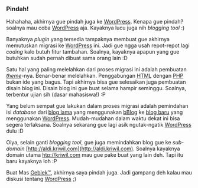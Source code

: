 ### Pindah!

[WordPress]: http://wordpress.org

Hahahaha, akhirnya gue pindah juga ke [WordPress][]. Kenapa gue pindah? soalnya mau coba 
[WordPress][] aja. Kayaknya lucu juga nih *blogging tool* :)

Banyaknya *plugin* yang tersedia tampaknya membuat gue akhirnya memutuskan migrasi ke 
[WordPress][] ini. Jadi gue ngga usah repot-repot lagi *coding* kalo butuh
fitur tambahan. Soalnya, kayaknya apapun yang gue butuhkan sudah pernah dibuat
sama orang lain :D


Satu hal yang paling melelahkan dari proses migrasi ini adalah pembuatan
[*theme*](http://codex.wordpress.org/Theme_Development)-nya.
Benar-benar melelahkan. Penggabungan
<abbr title="Hyper Text Markup Language">HTML</abbr> dengan [PHP](http://php.net) 
bukan ide yang bagus. Tapi akhirnya bisa gue selesaikan juga pembuatan disain
blog ini. Disain blog ini gue buat selama hampir seminggu. Soalnya,
terbentur ujian sih (dasar mahasiswa!) :P

Yang belum sempat gue lakukan dalam proses migrasi adalah pemindahan
isi *database* dari [blog lama](http://kriwil.com/blog/) yang menggunakan
[bBlog](http://bblog.com) ke [blog baru](http://aldi.kriwil.com) yang menggunakan
[WordPress][]. Mudah-mudahan dalam waktu dekat ini bisa segera terlaksana.
Soalnya sekarang gue lagi asik ngutak-ngatik [WordPress][] dulu :D

Oiya, selain ganti *blogging tool*, gue juga memindahkan blog gue ke *sub-domain*
[http://aldi.kriwil.com](http://aldi.kriwil.com). Soalnya kayaknya domain utama
[htp://kriwil.com](http://kriwil.com) mau gue pake buat yang lain deh. Tapi
itu baru kayaknya loh :P

Buat Mas [Geblek&trade;](http://jokosupriyanto.com), akhirnya saya pindah juga.
Jadi gampang deh kalau mau diskusi tentang [WordPress][]  ;)

<!-- {"time": "2005-06-16 08:51:04", "title": "Pindah!"} -->
